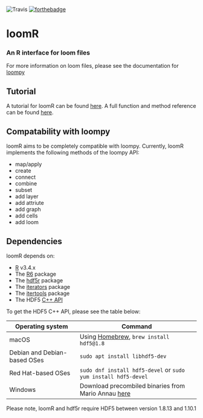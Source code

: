 ![Travis](https://img.shields.io/travis/mojaveazure/loomR.svg?style=for-the-badge)
[![forthebadge](https://forthebadge.com/images/badges/gluten-free.svg)](https://forthebadge.com)
<!-- ![AppVeyor](https://img.shields.io/appveyor/ci/mojaveazure/loomR.svg?style=for-the-badge) -->
<!-- ![CRAN](https://img.shields.io/cran/v/loomR.svg?style=for-the-badge) -->

# loomR

### An R interface for loom files

For more information on loom files, please see the documentation for [loompy](https://github.com/linnarsson-lab/loompy)

## Tutorial

A tutorial for loomR can be found [here](http://satijalab.org/loomR/loomR_tutorial.html). A full function and method reference can be found [here](http://satijalab.org/loomR/loomR.pdf).

## Compatability with loompy

loomR aims to be completely compatible with loompy. Currently, loomR implements the following methods of the loompy API:
 - map/apply
 - create
 - connect
 - combine
 - subset
 - add layer
 - add attriute
 - add graph
 - add cells
 - add loom

## Dependencies

loomR depends on:
 - [R](https://cran.r-project.org/) v3.4.x
 - The [R6](https://cran.r-project.org/package=R6) package
 - The [hdf5r](https://cran.r-project.org/package=hdf5r) package
 - The [iterators](https://cran.r-project.org/package=iterators) package
 - The [itertools](https://cran.r-project.org/package=itertools) package
 - The HDF5 [C++ API](https://support.hdfgroup.org/HDF5/release/obtainsrc.html)

To get the HDF5 C++ API, please see the table below:

| Operating system | Command |
| ---------------- | ------- |
| macOS | Using [Homebrew](https://brew.sh/), `brew install hdf5@1.8` |
| Debian and Debian-based OSes | `sudo apt install libhdf5-dev` |
| Red Hat-based OSes | `sudo dnf install hdf5-devel` or `sudo yum install hdf5-devel` |
| Windows | Download precombiled binaries from Mario Annau [here](https://github.com/mannau/h5-libwin) |

Please note, loomR and hdf5r require HDF5 between version 1.8.13 and 1.10.1

